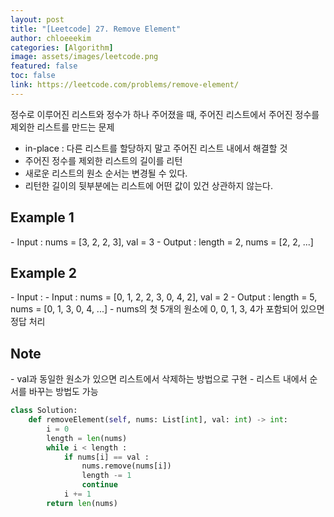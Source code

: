 ```yaml
---
layout: post
title: "[Leetcode] 27. Remove Element"
author: chloeeekim
categories: [Algorithm]
image: assets/images/leetcode.png
featured: false
toc: false
link: https://leetcode.com/problems/remove-element/
---
```


정수로 이루어진 리스트와 정수가 하나 주어졌을 때, 주어진 리스트에서 주어진 정수를 제외한 리스트를 만드는 문제
- in-place : 다른 리스트를 할당하지 말고 주어진 리스트 내에서 해결할 것
- 주어진 정수를 제외한 리스트의 길이를 리턴
- 새로운 리스트의 원소 순서는 변경될 수 있다.
- 리턴한 길이의 뒷부분에는 리스트에 어떤 값이 있건 상관하지 않는다.

<h2>Example 1</h2>
- Input : nums = [3, 2, 2, 3], val = 3
- Output : length = 2, nums = [2, 2, ...]

<h2>Example 2</h2>
- Input : - Input : nums = [0, 1, 2, 2, 3, 0, 4, 2], val = 2
- Output : length = 5, nums = [0, 1, 3, 0, 4, ...]
- nums의 첫 5개의 원소에 0, 0, 1, 3, 4가 포함되어 있으면 정답 처리

<h2>Note</h2>
- val과 동일한 원소가 있으면 리스트에서 삭제하는 방법으로 구현
- 리스트 내에서 순서를 바꾸는 방법도 가능

```python
class Solution:
    def removeElement(self, nums: List[int], val: int) -> int:
        i = 0
        length = len(nums)
        while i < length :
            if nums[i] == val :
                nums.remove(nums[i])
                length -= 1
                continue
            i += 1
        return len(nums)
```
